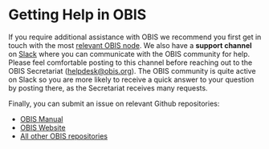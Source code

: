 # Getting Help in OBIS

If you require additional assistance with OBIS we recommend you first get in touch with the most [relevant OBIS node](https://obis.org/contact/). We also have a **support channel** on [Slack](https://obishq.slack.com/archives/C014PTTKECW) where you can communicate with the OBIS community for help. Please feel comfortable posting to this channel before reaching out to the OBIS Secretariat (helpdesk@obis.org). The OBIS community is quite active on Slack so you are more likely to receive a quick answer to your question by posting there, as the Secretariat receives many requests.

Finally, you can submit an issue on relevant Github repositories:

* [OBIS Manual](https://github.com/iobis/manual/issues)
* [OBIS Website](https://github.com/iobis/web)
* [All other OBIS repositories](https://github.com/iobis)
